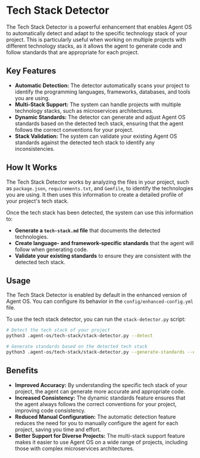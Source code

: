 # Tech Stack Detector

The Tech Stack Detector is a powerful enhancement that enables Agent OS to automatically detect and adapt to the specific technology stack of your project. This is particularly useful when working on multiple projects with different technology stacks, as it allows the agent to generate code and follow standards that are appropriate for each project.

## Key Features

- **Automatic Detection:** The detector automatically scans your project to identify the programming languages, frameworks, databases, and tools you are using.
- **Multi-Stack Support:** The system can handle projects with multiple technology stacks, such as microservices architectures.
- **Dynamic Standards:** The detector can generate and adjust Agent OS standards based on the detected tech stack, ensuring that the agent follows the correct conventions for your project.
- **Stack Validation:** The system can validate your existing Agent OS standards against the detected tech stack to identify any inconsistencies.

## How It Works

The Tech Stack Detector works by analyzing the files in your project, such as `package.json`, `requirements.txt`, and `Gemfile`, to identify the technologies you are using. It then uses this information to create a detailed profile of your project's tech stack.

Once the tech stack has been detected, the system can use this information to:

- **Generate a `tech-stack.md` file** that documents the detected technologies.
- **Create language- and framework-specific standards** that the agent will follow when generating code.
- **Validate your existing standards** to ensure they are consistent with the detected tech stack.

## Usage

The Tech Stack Detector is enabled by default in the enhanced version of Agent OS. You can configure its behavior in the `config/enhanced-config.yml` file.

To use the tech stack detector, you can run the `stack-detector.py` script:

```bash
# Detect the tech stack of your project
python3 .agent-os/tech-stack/stack-detector.py --detect

# Generate standards based on the detected tech stack
python3 .agent-os/tech-stack/stack-detector.py --generate-standards --output-dir .agent-os/standards
```

## Benefits

- **Improved Accuracy:** By understanding the specific tech stack of your project, the agent can generate more accurate and appropriate code.
- **Increased Consistency:** The dynamic standards feature ensures that the agent always follows the correct conventions for your project, improving code consistency.
- **Reduced Manual Configuration:** The automatic detection feature reduces the need for you to manually configure the agent for each project, saving you time and effort.
- **Better Support for Diverse Projects:** The multi-stack support feature makes it easier to use Agent OS on a wide range of projects, including those with complex microservices architectures.


